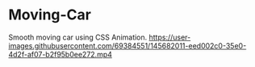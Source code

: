 # Moving-Car
Smooth moving car using CSS Animation.
https://user-images.githubusercontent.com/69384551/145682011-eed002c0-35e0-4d2f-af07-b2f95b0ee272.mp4
